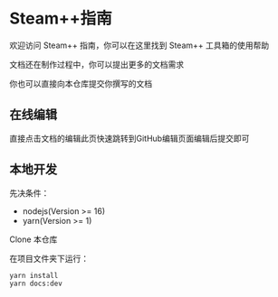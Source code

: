 # Steam++指南

欢迎访问 Steam++ 指南，你可以在这里找到 Steam++ 工具箱的使用帮助

文档还在制作过程中，你可以提出更多的文档需求

你也可以直接向本仓库提交你撰写的文档

## 在线编辑

直接点击文档的编辑此页快速跳转到GitHub编辑页面编辑后提交即可

## 本地开发

先决条件：

- nodejs(Version >= 16)
- yarn(Version >= 1)

Clone 本仓库

在项目文件夹下运行：

```yarn
yarn install
yarn docs:dev
```
